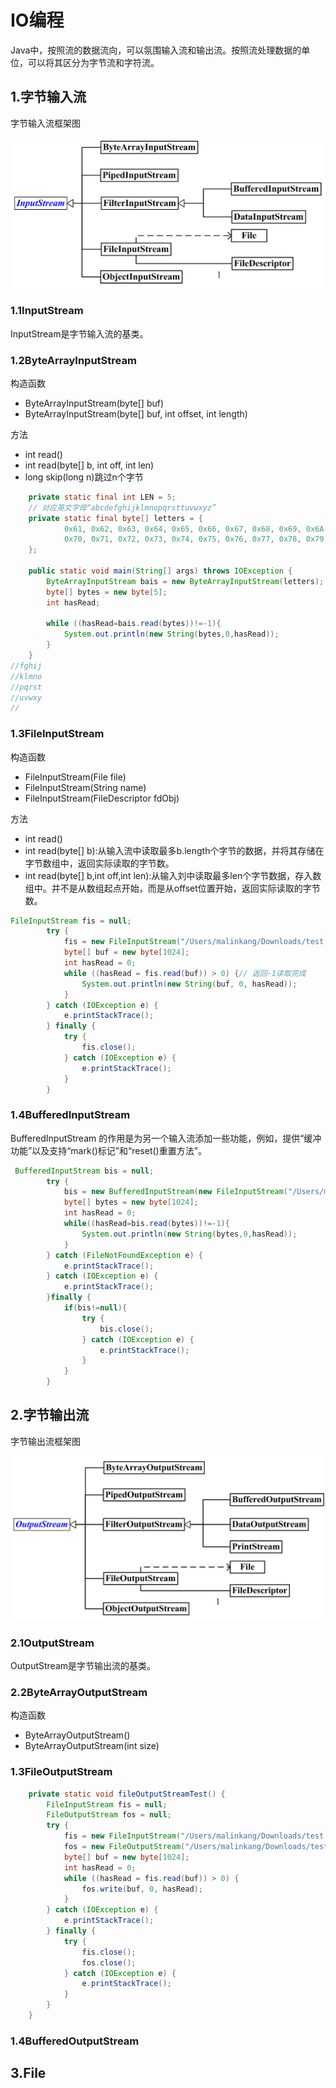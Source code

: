 # IO编程

Java中，按照流的数据流向，可以氛围输入流和输出流。按照流处理数据的单位，可以将其区分为字节流和字符流。

## 1.字节输入流 <a id="1.&#x5B57;&#x8282;&#x8F93;&#x5165;&#x6D41;"></a>

字节输入流框架图

![](.gitbook/assets/inputstream.jpg)

### 1.1InputStream <a id="1.1InputStream"></a>

InputStream是字节输入流的基类。

### 1.2ByteArrayInputStream <a id="1.2ByteArrayInputStream"></a>

构造函数

* ByteArrayInputStream\(byte\[\] buf\)
* ByteArrayInputStream\(byte\[\] buf, int offset, int length\)

方法

* int  read\(\)
* int  read\(byte\[\] b, int off, int len\)
* long    skip\(long n\)跳过n个字节

```java
    private static final int LEN = 5;
    // 对应英文字母“abcdefghijklmnopqrsttuvwxyz”
    private static final byte[] letters = {
            0x61, 0x62, 0x63, 0x64, 0x65, 0x66, 0x67, 0x68, 0x69, 0x6A, 0x6B, 0x6C, 0x6D, 0x6E, 0x6F,
            0x70, 0x71, 0x72, 0x73, 0x74, 0x75, 0x76, 0x77, 0x78, 0x79, 0x7A
    };

    public static void main(String[] args) throws IOException {
        ByteArrayInputStream bais = new ByteArrayInputStream(letters);
        byte[] bytes = new byte[5];
        int hasRead;

        while ((hasRead=bais.read(bytes))!=-1){
            System.out.println(new String(bytes,0,hasRead));
        }
    }
//fghij
//klmno
//pqrst
//uvwxy
//
```

### 1.3FileInputStream <a id="1.3FileInputStream"></a>

构造函数

* FileInputStream\(File file\)
* FileInputStream\(String name\) 
* FileInputStream\(FileDescriptor fdObj\)

方法

* int read\(\)
* int read\(byte\[\] b\):从输入流中读取最多b.length个字节的数据，并将其存储在字节数组中，返回实际读取的字节数。
* int read\(byte\[\] b,int off,int len\):从输入刘中读取最多len个字节数据，存入数组中。并不是从数组起点开始，而是从offset位置开始，返回实际读取的字节数。

```java
FileInputStream fis = null;
        try {
            fis = new FileInputStream("/Users/malinkang/Downloads/test.md");
            byte[] buf = new byte[1024];
            int hasRead = 0;
            while ((hasRead = fis.read(buf)) > 0) {// 返回-1读取完成
                System.out.println(new String(buf, 0, hasRead));
            }
        } catch (IOException e) {
            e.printStackTrace();
        } finally {
            try {
                fis.close();
            } catch (IOException e) {
                e.printStackTrace();
            }
        }
```

### 1.4BufferedInputStream <a id="1.4BufferedInputStream"></a>

BufferedInputStream 的作用是为另一个输入流添加一些功能，例如，提供“缓冲功能”以及支持“mark\(\)标记”和“reset\(\)重置方法”。

```java
 BufferedInputStream bis = null;
        try {
            bis = new BufferedInputStream(new FileInputStream("/Users/malinkang/Desktop/test.md"));
            byte[] bytes = new byte[1024];
            int hasRead = 0;
            while((hasRead=bis.read(bytes))!=-1){
                System.out.println(new String(bytes,0,hasRead));
            }
        } catch (FileNotFoundException e) {
            e.printStackTrace();
        } catch (IOException e) {
            e.printStackTrace();
        }finally {
            if(bis!=null){
                try {
                    bis.close();
                } catch (IOException e) {
                    e.printStackTrace();
                }
            }
        }
```

## 2.字节输出流 <a id="2.&#x5B57;&#x8282;&#x8F93;&#x51FA;&#x6D41;"></a>

字节输出流框架图

![](.gitbook/assets/outputstream.jpg)

### 2.1OutputStream <a id="2.1OutputStream"></a>

OutputStream是字节输出流的基类。

### 2.2ByteArrayOutputStream <a id="2.2ByteArrayOutputStream"></a>

构造函数

* ByteArrayOutputStream\(\)
* ByteArrayOutputStream\(int size\)

### 1.3FileOutputStream <a id="1.3FileOutputStream"></a>

```java
    private static void fileOutputStreamTest() {
        FileInputStream fis = null;
        FileOutputStream fos = null;
        try {
            fis = new FileInputStream("/Users/malinkang/Downloads/test.md");
            fos = new FileOutputStream("/Users/malinkang/Downloads/test2.md");
            byte[] buf = new byte[1024];
            int hasRead = 0;
            while ((hasRead = fis.read(buf)) > 0) {
                fos.write(buf, 0, hasRead);
            }
        } catch (IOException e) {
            e.printStackTrace();
        } finally {
            try {
                fis.close();
                fos.close();
            } catch (IOException e) {
                e.printStackTrace();
            }
        }
    }
```

### 1.4BufferedOutputStream <a id="1.4BufferedOutputStream"></a>

## 3.File <a id="3.File"></a>

